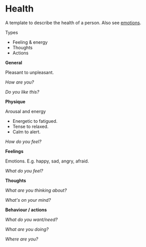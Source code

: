 # Health

A template to describe the health of a person. Also see [emotions](emotions.md).



Types

- Feeling & energy
- Thoughts
- Actions



**General**

Pleasant to unpleasant.

*How are you?*

*Do you like this?*



**Physique**

Arousal and energy

- Energetic to fatigued.
- Tense to relaxed.
- Calm to alert.

*How do you feel?*



**Feelings**

Emotions. E.g. happy, sad, angry, afraid.

*What do you feel?*



**Thoughts**

*What are you thinking about?*

*What's on your mind?*



**Behaviour / actions**

*What do you want/need?*

*What are you doing?*

*Where are you?*

